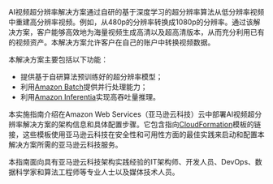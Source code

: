 AI视频超分辨率解决方案通过自研的基于深度学习的超分辨率算法从低分辨率视频中重建高分辨率视频。例如，从480p的分辨率转换成1080p的分辨率。通过该解决方案，客户能够高效地为海量视频生成高清以及超高清版本，从而充分利用已有的视频资产。本解决方案允许客户在自己的账户中转换视频数据。

本解决方案主要包括以下功能：

- 提供基于自研算法预训练好的超分辨率模型；
- 利用[Amazon Batch][Batch]提供并行处理能力；
- 利用[Amazon Inferentia][Inferentia]实现高吞吐量推理。


本实施指南介绍在Amazon Web Services（亚马逊云科技）云中部署AI视频超分辨率解决方案的架构信息和具体配置步骤。它包含指向[CloudFormation][cloudformation]模板的链接，这些模板使用亚马逊云科技在安全性和可用性方面的最佳实践来启动和配置本解决方案所需的亚马逊云科技服务。

本指南面向具有亚马逊云科技架构实践经验的IT架构师、开发人员、DevOps、数据科学家和算法工程师等专业人士以及媒体技术人员。

[Batch]: https://aws.amazon.com/batch/
[Inferentia]: https://aws.amazon.com/machine-learning/inferentia/
[cloudformation]: https://aws.amazon.com/cloudformation/